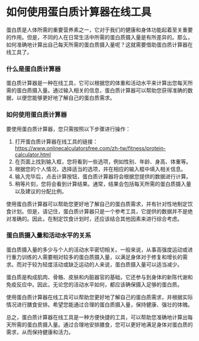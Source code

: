 如何使用蛋白质计算器在线工具
==============

蛋白质是人体所需的重要营养素之一，它对于我们的健康和身体功能起着至关重要的作用。但是，不同的人在日常生活中所需的蛋白质摄入量是有所差异的。那么，如何准确地计算出自己每天所需的蛋白质摄入量呢？这就需要借助蛋白质计算器在线工具了。

### 什么是蛋白质计算器

蛋白质计算器是一种在线工具，它可以根据您的体重和活动水平来计算出您每天所需的蛋白质摄入量。通过输入相关的信息，蛋白质计算器可以帮助您获得准确的数据，以便您能够更好地了解自己的蛋白质需求。

### 如何使用蛋白质计算器

要使用蛋白质计算器，您只需按照以下步骤进行操作：

1. 打开蛋白质计算器在线工具的链接：<https://www.onlinecalculatorsfree.com/zh-tw/fitness/protein-calculator.html>
2. 在页面上找到输入框，您将看到一些选项，例如性别、年龄、身高、体重等。
3. 根据您的个人情况，选择适当的选项，并在相应的输入框中填入相关信息。
4. 输入完毕后，点击计算按钮，蛋白质计算器将会根据您提供的数据进行计算。
5. 稍等片刻，您将会看到计算结果。通常，结果会包括每天所需的蛋白质摄入量以及建议的分配比例。

使用蛋白质计算器可以帮助您更好地了解自己的蛋白质需求，并有针对性地制定饮食计划。但是，请记住，蛋白质计算器只是一个参考工具，它提供的数据并不是绝对准确的。因此，在制定饮食计划时，还应该结合其他因素来进行综合考虑。

### 蛋白质摄入量和活动水平的关系

蛋白质摄入量的多少与个人的活动水平密切相关。一般来说，从事高强度运动或进行重力训练的人需要相对较多的蛋白质摄入量，以满足身体对于修复和增长的需求。而对于较为轻度活动或缺乏运动的人来说，蛋白质摄入量可以适当减少。

蛋白质是构成肌肉、骨骼、皮肤和内脏器官的基础，它还参与到身体的新陈代谢和免疫反应中。因此，无论您的活动水平如何，都应该确保摄入足够的蛋白质。

使用蛋白质计算器在线工具可以帮助您更好地了解自己的蛋白质需求，并根据实际情况进行膳食安排。希望您能通过合理的蛋白质摄入量，保持健康、强壮的体魄。

总之，蛋白质计算器在线工具是一种方便快捷的工具，可以帮助您准确地计算出每天所需的蛋白质摄入量。通过合理地安排膳食，您可以更好地满足身体对蛋白质的需求，从而保持健康和活力。